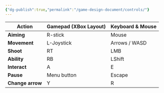 ```yaml
---
{"dg-publish":true,"permalink":"/game-design-document/controls/"}
---
```



| Action           | Gamepad (XBox Layout) | Keyboard & Mouse |
| ---------------- | --------------------- | ---------------- |
| **Aiming**       | R-stick               | Mouse            |
| **Movement**     | L-Joystick            | Arrows / WASD    |
| **Shoot**        | RT                    | LMB              |
| **Ability**      | RB                    | LShift           |
| **Interact**     | A                     | E                |
| **Pause**        | Menu button           | Escape           |
| **Change arrow** | Y                     | R                |

